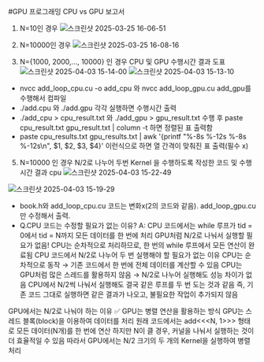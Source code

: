 #GPU 프로그래밍 
CPU vs GPU 보고서
1. N=10인 경우
![스크린샷 2025-03-25 16-06-51](https://github.com/user-attachments/assets/f679248c-95c3-45bb-b09f-972d665f9df8)
2. N=10000인 경우
![스크린샷 2025-03-25 16-08-16](https://github.com/user-attachments/assets/f904b37d-0e72-4999-9c74-92efd007caed)

3. N={1000, 2000,..., 10000} 인 경우 CPU 및 GPU 수행시간 결과 도표
   ![스크린샷 2025-04-03 15-14-00](https://github.com/user-attachments/assets/8db40118-a0fc-4a93-8d9d-3913538defb3)
![스크린샷 2025-04-03 15-13-10](https://github.com/user-attachments/assets/a1eacf9f-4cf0-43ce-8d6e-7fed84045da9)

  - nvcc add_loop_cpu.cu -o add_cpu 와 nvcc add_loop_gpu.cu add_gpu를 수행해서 컴파일
  - ./add.cpu 와 ./add.gpu 각각 실행하면 수행시간 출력
  - ./add_cpu > cpu_result.txt 와 ./add_gpu > gpu_result.txt 수행 후 paste cpu_result.txt gpu_result.txt | column -t 하면 정렬된 표 출력함
  - paste cpu_results.txt gpu_results.txt | awk '{printf "%-8s %-12s %-8s %-12s\n", $1, $2, $3, $4}' 이런식으로 하면 열 간격이 맞춰진 표 출력(필수 x)


5. N=10000 인 경우 N/2로 나누어 두번 Kernel 을 수행하도록 작성한 코드 및 수행시간 결과
cpu
![스크린샷 2025-04-03 15-22-49](https://github.com/user-attachments/assets/592b094c-6232-47b3-9b24-e5ca5bdd3679)

![스크린샷 2025-04-03 15-19-29](https://github.com/user-attachments/assets/6d344912-852f-440d-8cdb-3926aa0b51b7)

   - book.h와 add_loop_cpu.cu 코드는 변화x(2의 코드와 같음). add_loop_gpu.cu 만 수정해서 출력.
   - Q.CPU 코드는 수정할 필요가 없는 이유?
     A: 
CPU 코드에서는 while 루프가 tid = 0에서 tid = N까지 모든 데이터를 한 번에 처리
GPU처럼 N/2로 나눠서 실행할 필요가 없음!
CPU는 순차적으로 처리하므로, 한 번의 while 루프에서 모든 연산이 완료됨
CPU 코드에서 N/2로 나누어 두 번 실행해야 할 필요가 없는 이유
CPU는 순차적으로 동작 → 기존 코드에서 한 번에 전체 데이터를 계산할 수 있음
CPU는 GPU처럼 많은 스레드를 활용하지 않음 → N/2로 나누어 실행해도 성능 차이가 없음
CPU에서 N/2씩 나눠서 실행해도 결국 같은 루프를 두 번 도는 것과 같음
즉, 기존 코드 그대로 실행하면 같은 결과가 나오고, 불필요한 작업이 추가되지 않음

GPU에서는 N/2로 나눠야 하는 이유
✅ GPU는 병렬 연산을 활용하는 방식
GPU는 스레드 블록(block)을 이용하여 데이터를 처리
원래 코드에서는 add<<<N, 1>>> 형태로 모든 데이터(N개)를 한 번에 연산
하지만 N이 클 경우, 커널을 나눠서 실행하는 것이 더 효율적일 수 있음
따라서 GPU에서는 N/2 크기의 두 개의 Kernel을 실행하여 병렬 처리

